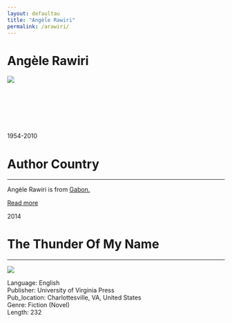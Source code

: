```yaml
---
layout: defaultau
title: "Angèle Rawiri"
permalink: /arawiri/
---
```

<!-- partial:index.partial.html -->
<div class="content">
    <h1>Angèle Rawiri</h1>
    <div class="quote">
        <div><img src="https://jifabookclub.org/wp-content/uploads/2021/03/jifa-bookclub-lien-video-relais-angele-rawiri-fureurs-cris-femmes-370x370.jpg" class="logo"></div>
    </div>
    <div class="timeline">
        <div style="padding-bottom:100px;"></div>
        <div class="block">
            <div class="date right"><p class="right">1954-2010</p></div>
            <div class="dot"></div>
            <div class="left first">
            <div class="author_country">
                <h1>Author Country</h1><hr>
            <div class="aclocation"><p>Angèle Rawiri is from <a href="{{ site.baseurl }}/52">Gabon.</a></p></div>
              <div class="acreadmore">  <a href="https://en.wikipedia.org/wiki/Ang%C3%A8le_Rawiri">Read more</a></div>
            </div>
            </div>
        </div>
        <div class="block">
            <div class="date left"><p class="left">2014</p></div>
            <div class="dot"></div>
            <div class="right">
                <h1>The Thunder Of My Name</h1><hr>
                <p><img src="https://encrypted-tbn1.gstatic.com/images?q=tbn:ANd9GcTmNFPp4YdCzKdOlccQt_v4UVbSKyo1OsKjPLHWDO1-AyXSUrK9"></p>
                <p>
                Language: English<br/>
                Publisher: University of Virginia Press<br/>
                Pub_location: Charlottesville, VA, United States<br/>
                Genre: Fiction (Novel)<br/>
                Length: 232<br/>                   </p>
            </div>
        </div>
  <!-- partial -->
<script src='https://cdnjs.cloudflare.com/ajax/libs/jquery/3.1.1/jquery.min.js'></script><script  src="{{ site.baseurl }}/assets/js/authorscript.js"></script>